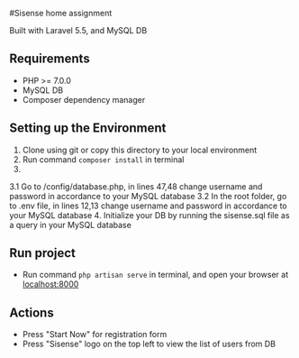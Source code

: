 #Sisense home assignment

Built with Laravel 5.5, and MySQL DB

## Requirements
* PHP >= 7.0.0
* MySQL DB
* Composer dependency manager

## Setting up the Environment
1. Clone using git or copy this directory to your local environment
2. Run command `composer install` in terminal
3.
  3.1 Go to /config/database.php, in lines 47,48 change username and password in accordance to your MySQL database
  3.2 In the root folder, go to .env file, in lines 12,13 change username and password in accordance to your MySQL database
4. Initialize your DB by running the sisense.sql file as a query in your MySQL database

## Run project
* Run command `php artisan serve` in terminal,  and open your browser at [localhost:8000](localhost:8000/)


## Actions
* Press "Start Now" for registration form
* Press "Sisense" logo on the top left to view the list of users from DB
